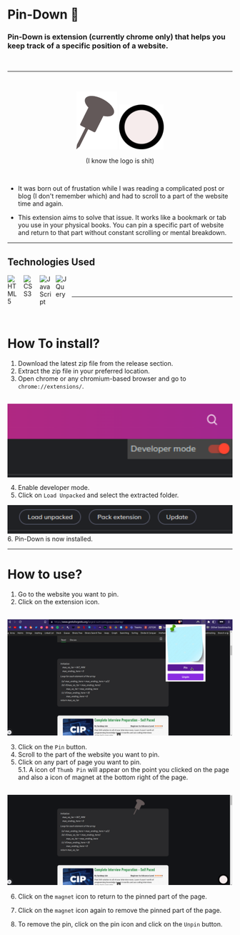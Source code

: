 # Pin-Down 📌

### Pin-Down is extension (currently chrome only) that helps you keep track of a specific position of a website. 
<br/>

---
<br/>

<p align="center">
<img align="centre" src="assets/images/pin.png"/>
<img src="assets/images/magnet.png" width="100px" style="margin-left=20px;"/>

<p align="center">(I know the logo is shit)</p>
</p>

<br/>

- It was born out of frustation while I was reading a complicated post or blog (I don't remember which) and had to scroll to a part of the website time and again.

- This extension aims to solve that issue. It works like a bookmark or tab you use in your physical books. You can pin a specific part of website and return to that part without constant scrolling or mental breakdown.

---

## Technologies Used

<img align="left" alt="HTML5" width="26px" src="https://cdn.jsdelivr.net/gh/devicons/devicon/icons/html5/html5-original.svg" style="padding-right:10px;" />
<img align="left" alt="CSS3" width="26px" src="https://cdn.jsdelivr.net/gh/devicons/devicon/icons/css3/css3-original.svg" style="padding-right:10px;" />
<img align="left" alt="JavaScript" width="26px" src="https://cdn.jsdelivr.net/gh/devicons/devicon/icons/javascript/javascript-original.svg" style="padding-right:10px;" />
<img align="left" alt="JQuery" width ="26px" src="https://cdn.jsdelivr.net/gh/devicons/devicon/icons/jquery/jquery-original.svg" style="padding-right:10px;"/>

<br />
<br />

---

<br/>

<br/>

# How To install?

1. Download the latest zip file from the release section.
2. Extract the zip file in your preferred location.
3. Open chrome or any chromium-based browser and go to `chrome://extensions/`.

<br/>

<img src="assets/howtouse/DeveloperMode.png" align="center" width="600px" style="margin-left=20px;"/>

<br/>


4. Enable developer mode.
5. Click on `Load Unpacked` and select the extracted folder.

<img src="assets/howtouse/ExtensionPage.png" width="600px" style="margin-left=20px;"/>

<br/>
6. Pin-Down is now installed.

<br/>

---

# How to use?

1. Go to the website you want to pin.
2. Click on the extension icon.
<br/>

<img src="assets/howtouse/ExtClicked.png" width="600px" style="margin-left=20px;"/>

<br/>


3. Click on the `Pin` button.
4. Scroll to the part of the website you want to pin.
5. Click on any part of page you want to pin. <br/>
5.1. A icon of `Thumb Pin` will appear on the point you clicked on the page and also a icon of magnet at the bottom right of the page.
<br/>

<img src="assets/howtouse/Pinned.png" width="600px" style="margin-left=20px;"/>

<br/>

6. Click on the `magnet` icon to return to the pinned part of the page.

7. Click on the `magnet` icon again to remove the pinned part of the page.

8. To remove the pin, click on the pin icon and click on the `Unpin` button.